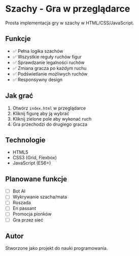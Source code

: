 # Szachy - Gra w przeglądarce

Prosta implementacja gry w szachy w HTML/CSS/JavaScript.

## Funkcje

- ✅ Pełna logika szachów
- ✅ Wszystkie reguły ruchów figur
- ✅ Sprawdzanie legalności ruchów
- ✅ Zmiana gracza po każdym ruchu
- ✅ Podświetlanie możliwych ruchów
- ✅ Responsywny design

## Jak grać

1. Otwórz `index.html` w przeglądarce
2. Kliknij figurę aby ją wybrać
3. Kliknij zielone pole aby wykonać ruch
4. Gra przechodzi do drugiego gracza

## Technologie

- HTML5
- CSS3 (Grid, Flexbox)
- JavaScript (ES6+)

## Planowane funkcje

- [ ] Bot AI
- [ ] Wykrywanie szacha/mata
- [ ] Roszada
- [ ] En passant
- [ ] Promocja pionków
- [ ] Gra przez sieć

## Autor

Stworzone jako projekt do nauki programowania. 